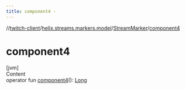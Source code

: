 ```yaml
---
title: component4 -
---
```

//[twitch-client](../../index.md)/[helix.streams.markers.model](../index.md)/[StreamMarker](index.md)/[component4](component4.md)



# component4  
[jvm]  
Content  
operator fun [component4](component4.md)(): [Long](https://kotlinlang.org/api/latest/jvm/stdlib/kotlin/-long/index.html)  




